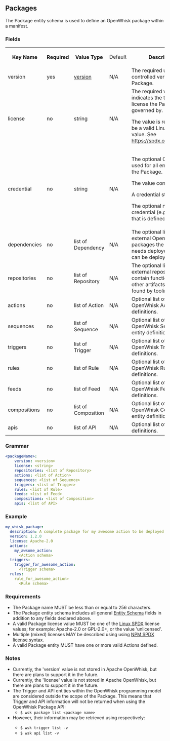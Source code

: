 ## Packages

The Package entity schema is used to define an OpenWhisk package within a manifest.

### Fields
<html>
<table width="100%">
 <tr>
  <th width="16%">
   <p>Key Name</p>
  </th>
  <th width="12%">
   <p>Required</p>
  </th>
  <th width="16%">
   <p>Value Type</p>
  </th>
  <td width="14%">
   <p>Default</p>
  </th>
  <th width="40%">
   <p>Description</p>
  </th>
 </tr>
 <tr>
  <td>version</td>
  <td>yes</td>
  <td><a href="spec_types_yaml.md#yaml-types">version</a></td>
  <td>N/A</td>
  <td>The required user-controlled version for the Package.</td>
 </tr>
 <tr>
  <td>license</td>
  <td>no</td>
  <td>string</td>
  <td>N/A</td>
  <td>The required value that indicates the type of license the Package is governed by.
   <p>The value is required to be a valid Linux-SPDX value. See <a href="https://spdx.org/licenses/">https://spdx.org/licenses/</a>.</p></td>
 </tr>
 <tr>
  <td>credential</td>
  <td>no</td>
  <td>string</td>
  <td>N/A</td>
  <td>
   <p>The optional Credential used for all entities within the Package.</p>
   <p>The value contains either:</p>
   <p>A credential string.</p>
   <p>The optional name of a credential (e.g., token) that is defined elsewhere.</p>
  </td>
 </tr>
 <tr>
  <td>dependencies</td>
  <td>no</td>
  <td>list of Dependency</td>
  <td>N/A</td>
  <td>The optional list of external OpenWhisk packages the manifest needs deployed before it can be deployed.</td>
 </tr>
 <tr>
  <td>repositories</td>
  <td>no</td>
  <td>list of Repository</td>
  <td>N/A</td>
  <td>The optional list of external repositories that contain functions and other artifacts that can be found by tooling.</td>
 </tr>
 <tr>
  <td>actions</td>
  <td>no</td>
  <td>list of Action</td>
  <td>N/A</td>
  <td>Optional list of OpenWhisk Action entity definitions.</td>
 </tr>
 <tr>
  <td>sequences</td>
  <td>no</td>
  <td>list of Sequence</td>
  <td>N/A</td>
  <td>Optional list of OpenWhisk Sequence entity definitions.</td>
 </tr>
 <tr>
  <td>triggers</td>
  <td>no</td>
  <td>list of Trigger</td>
  <td>N/A</td>
  <td>Optional list of OpenWhisk Trigger entity definitions.</td>
 </tr>
 <tr>
  <td>rules</td>
  <td>no</td>
  <td>list of Rule</td>
  <td>N/A</td>
  <td>Optional list of OpenWhisk Rule entity definitions.</td>
 </tr>
 <tr>
  <td>feeds</td>
  <td>no</td>
  <td>list of Feed</td>
  <td>N/A</td>
  <td>Optional list of OpenWhisk Feed entity definitions.</td>
 </tr>
 <tr>
  <td>compositions</td>
  <td>no</td>
  <td>list of Composition</td>
  <td>N/A</td>
  <td>Optional list of OpenWhisk Composition entity definitions.</td>
 </tr>
 <tr>
  <td>apis</td>
  <td>no</td>
  <td>list of API</td>
  <td>N/A</td>
  <td>Optional list of API entity definitions.</td>
 </tr>
</table>
</html>

### Grammar

```yaml
<packageName>:
    version: <version>
    license: <string>
    repositories: <list of Repository>
    actions: <list of Action>
    sequences: <list of Sequence>
    triggers: <list of Trigger>
    rules: <list of Rule>
    feeds: <list of Feed>
    compositions: <list of Composition>
    apis: <list of API>
```

### Example

```yaml
my_whisk_package:
  description: A complete package for my awesome action to be deployed
  version: 1.2.0
  license: Apache-2.0
  actions:
    my_awsome_action:
      <Action schema>
  triggers:
    trigger_for_awesome_action:
      <Trigger schema>
  rules:
    rule_for_awesome_action>
      <Rule schema>
```

### Requirements

- The Package name MUST be less than or equal to 256 characters.
- The Package entity schema includes all general <a href="#SCHEMA_ENTITY">Entity Schema</a> fields in addition to any fields declared above.
- A valid Package license value MUST be one of the <a href="#REF_LINUX_SPDX">Linux SPDX</a> license values; for example: Apache-2.0 or GPL-2.0+, or the value 'unlicensed'.
- Multiple (mixed) licenses MAY be described using using <a href="#REF_NPM_SPDX_SYNTAX">NPM SPDX license syntax</a>.
- A valid Package entity MUST have one or more valid Actions defined.

### Notes

- Currently, the 'version' value is not stored in Apache OpenWhisk, but there are plans to support it in the future.
- Currently, the 'license' value is not stored in Apache OpenWhisk, but there are plans to support it in the future.
- The Trigger and API entities within the OpenWhisk programming model are considered outside the scope of the Package. This means that Trigger and API information will not be returned when using the OpenWhisk Package API:
  - ```$ wsk package list <package name>```
- However, their information may be retrieved using respectively:</li>
  - ```$ wsk trigger list -v```
  - ```$ wsk api list -v```
